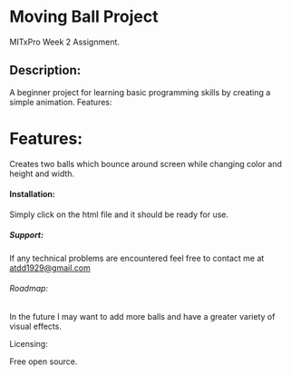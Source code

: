 <h1>
  Moving Ball Project
</h1>

MITxPro Week 2 Assignment. 

<h2>
Description: 
</h2>

A beginner project for learning basic programming skills by creating a simple animation. 
Features: 

<h1>
Features:
</h1>

Creates two balls which bounce around screen while changing color and height and width. 

<h4>
Installation: 
</h4>

Simply click on the html file and it should be ready for use. 

<h5>
Support:
</h5>

If any technical problems are encountered feel free to contact me at atdd1929@gmail.com

<h6>
Roadmap: 
</h6>

In the future I may want to add more balls and have a greater variety of visual effects. 

<h7>
Licensing: 
</h7>

Free open source. 

